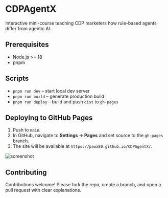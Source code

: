 # CDPAgentX

Interactive mini-course teaching CDP marketers how rule-based agents differ from agentic AI.

## Prerequisites
- Node.js >= 18
- pnpm

## Scripts
- `pnpm run dev` – start local dev server
- `pnpm run build` – generate production build
- `pnpm run deploy` – build and push `dist` to `gh-pages`

## Deploying to GitHub Pages
1. Push to `main`.
2. In GitHub, navigate to **Settings → Pages** and set source to the `gh-pages` branch.
3. The site will be available at `https://pawa80.github.io/CDPAgentX/`.

![screenshot](./screenshot.png)

## Contributing
Contributions welcome! Please fork the repo, create a branch, and open a pull request with clear explanations.

